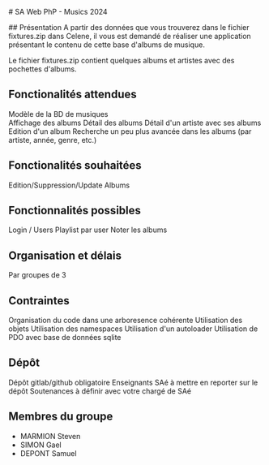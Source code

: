 # SA Web PhP - Musics 2024

## Présentation
A partir des données que vous trouverez dans le fichier fixtures.zip dans Celene, il vous est demandé de
réaliser une application présentant le contenu de cette base d'albums de musique. 

Le fichier fixtures.zip contient quelques albums et artistes avec des pochettes d'albums. 

## Fonctionalités attendues
Modèle de la BD de musiques  
Affichage des albums
Détail des albums
Détail d'un artiste avec ses albums
Edition d'un album
Recherche un peu plus avancée dans les albums (par artiste, année, genre, etc.)

## Fonctionalités souhaitées
Edition/Suppression/Update Albums

## Fonctionnalités possibles
Login / Users
Playlist par user
Noter les albums

## Organisation et délais
Par groupes de 3

## Contraintes
Organisation du code dans une arboresence cohérente
Utilisation des objets
Utilisation des namespaces
Utilisation d'un autoloader
Utilisation de PDO avec base de données sqlite

## Dépôt 
Dépôt gitlab/github obligatoire 
Enseignants SAé à mettre en reporter sur le dépôt
Soutenances à définir avec votre chargé de SAé

## Membres du groupe 
- MARMION Steven
- SIMON Gael
- DEPONT Samuel
